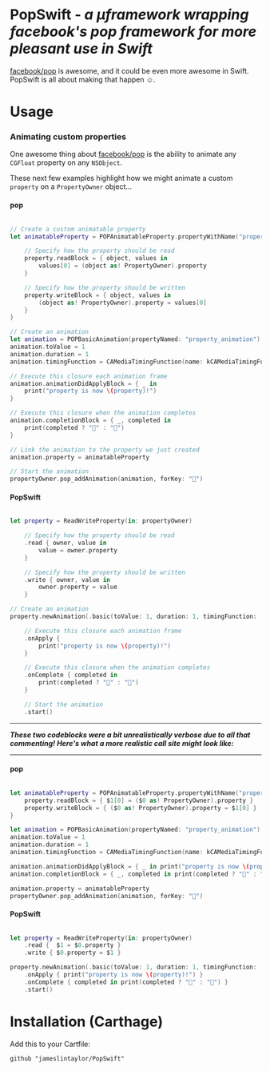 # PopSwift - *a µframework wrapping facebook's pop framework for more pleasant use in Swift* 

[facebook/pop](https://github.com/facebook/pop) is awesome, and it could be even more awesome in Swift. PopSwift is all about making that happen ☺️.

# Usage

### Animating custom properties
One awesome thing about [facebook/pop](https://github.com/facebook/pop) is the ability to animate any `CGFloat` property on any `NSObject`.

These next few examples highlight how we might animate a custom `property` on a `PropertyOwner` object...

#### pop 

```swift

// Create a custom animatable property 
let animatableProperty = POPAnimatableProperty.propertyWithName("property") { property in

	// Specify how the property should be read
	property.readBlock = { object, values in
		values[0] = (object as! PropertyOwner).property
	}

	// Specify how the property should be written
	property.writeBlock = { object, values in
		(object as! PropertyOwner).property = values[0]
	}
}

// Create an animation 
let animation = POPBasicAnimation(propertyNamed: "property_animation")
animation.toValue = 1
animation.duration = 1
animation.timingFunction = CAMediaTimingFunction(name: kCAMediaTimingFunctionEaseOut)

// Execute this closure each animation frame
animation.animationDidApplyBlock = { _ in 
	print("property is now \(property)!") 
}

// Execute this closure when the animation completes        
animation.completionBlock = { _, completed in 
	print(completed ? "🐥" : "🐣")
}

// Link the animation to the property we just created
animation.property = animatableProperty

// Start the animation 
propertyOwner.pop_addAnimation(animation, forKey: "🔑")

```

#### PopSwift 

```swift

let property = ReadWriteProperty(in: propertyOwner)

	// Specify how the property should be read
	.read { owner, value in 
		value = owner.property
	}

	// Specify how the property should be written
	.write { owner, value in 
		owner.property = value
	}

// Create an animation
property.newAnimation(.basic(toValue: 1, duration: 1, timingFunction: .easeOut))

	// Execute this closure each animation frame
	.onApply { 
		print("property is now \(property)!")	
	}

	// Execute this closure when the animation completes
	.onComplete { completed in 
		print(completed ? "🐥" : "🐣")
	}

	// Start the animation
	.start()

```

---

***These two codeblocks were a bit unrealistically verbose due to all that commenting! Here's what a more realistic call site might look like:***

---

#### pop 

```swift

let animatableProperty = POPAnimatableProperty.propertyWithName("property") { property in
	property.readBlock = { $1[0] = ($0 as! PropertyOwner).property }
	property.writeBlock = { ($0 as! PropertyOwner).property = $1[0] }
}

let animation = POPBasicAnimation(propertyNamed: "property_animation")
animation.toValue = 1
animation.duration = 1
animation.timingFunction = CAMediaTimingFunction(name: kCAMediaTimingFunctionEaseOut)

animation.animationDidApplyBlock = { _ in print("property is now \(property)!") }
animation.completionBlock = { _, completed in print(completed ? "🐥" : "🐣") }

animation.property = animatableProperty
propertyOwner.pop_addAnimation(animation, forKey: "🔑")

```

#### PopSwift

```swift

let property = ReadWriteProperty(in: propertyOwner)
	.read {  $1 = $0.property }
	.write { $0.property = $1 }

property.newAnimation(.basic(toValue: 1, duration: 1, timingFunction: .easeOut))
	.onApply { print("property is now \(property)!") }
	.onComplete { completed in print(completed ? "🐥" : "🐣") }
	.start()

```

# Installation (Carthage)
Add this to your Cartfile:

```
github "jameslintaylor/PopSwift"
```

